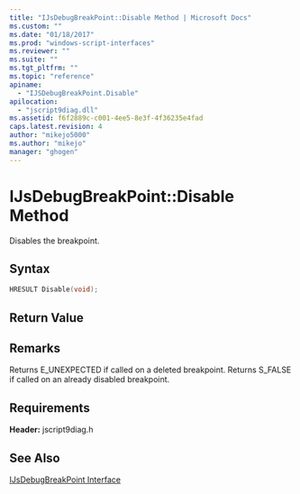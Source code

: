 ```yaml
---
title: "IJsDebugBreakPoint::Disable Method | Microsoft Docs"
ms.custom: ""
ms.date: "01/18/2017"
ms.prod: "windows-script-interfaces"
ms.reviewer: ""
ms.suite: ""
ms.tgt_pltfrm: ""
ms.topic: "reference"
apiname: 
  - "IJSDebugBreakPoint.Disable"
apilocation: 
  - "jscript9diag.dll"
ms.assetid: f6f2889c-c001-4ee5-8e3f-4f36235e4fad
caps.latest.revision: 4
author: "mikejo5000"
ms.author: "mikejo"
manager: "ghogen"
---
```

# IJsDebugBreakPoint::Disable Method
Disables the breakpoint.  
  
## Syntax  
  
```cpp
HRESULT Disable(void);  
```  
  
## Return Value  
  
## Remarks  
 Returns E_UNEXPECTED if called on a deleted breakpoint. Returns S_FALSE if called on an already disabled breakpoint.  
  
## Requirements  
 **Header:** jscript9diag.h  
  
## See Also  
 [IJsDebugBreakPoint Interface](../../winscript/reference/ijsdebugbreakpoint-interface.md)